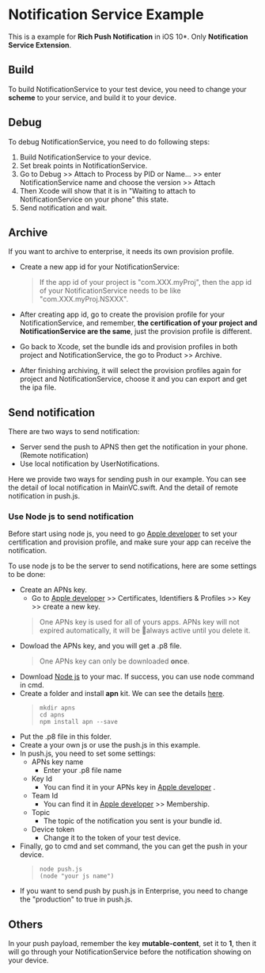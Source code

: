# Notification Service Example

This is a example for **Rich Push Notification** in iOS 10*.
Only **Notification Service Extension**.  

## Build 

To build NotificationService to your test device, you need to change your **scheme** to your service, and build it to your device.

## Debug

To debug NotificationService, you need to do following steps:

 1. Build NotificationService to your device.
 2. Set break points in NotificationService.
 3. Go to Debug >> Attach to Process by PID or Name... >> enter NotificationService name and choose the version >> Attach
 4. Then Xcode will show that it is in "Waiting to attach to NotificationService on your phone" this state. 
 5. Send notification and wait.

## Archive

If you want to archive to enterprise, it needs its own provision profile.

 - Create a new app id for your NotificationService:
	> If the app id of your project is "com.XXX.myProj", then the app id of your NotificationService needs to be like "com.XXX.myProj.NSXXX".
	
- After creating app id, go to create the provision profile for your NotificationService, and remember, **the certification of your project and NotificationService are the same**, just the provision profile is different.

- Go back to Xcode, set the bundle ids and provision profiles in both project and NotificationService, the go to Product >> Archive.
- After finishing archiving, it will select the provision profiles again for project and NotificationService, choose it and you can export and get the ipa file.

## Send notification

There are two ways to send notification:

- Server send the push to APNS then get the notification in your phone. (Remote notification)
- Use local notification by UserNotifications.

Here we provide two ways for sending push in our example.
You can see the detail of local notification in MainVC.swift.
And the detail of remote notification in push.js.

### Use Node js to send notification

Before start using node js, you need to go [Apple developer](https://developer.apple.com/) to set your certification and provision profile, and make sure your app can receive the notification.

To use node js to be the server to send notifications, here are some settings to be done:

 - Create an APNs key.
	 - Go to  [Apple developer](https://developer.apple.com/) >> Certificates, Identifiers & Profiles >> Key >> create a new key.
	 > One APNs key is used for all of yours apps.
	 > APNs key will not expired automatically, it will be always active until you delete it.
 - Dowload the APNs key, and you will get a .p8 file. 
	 > One APNs key can only be downloaded **once**.
 - Download [Node js](https://nodejs.org/en/download/) to your mac. If success, you can use node command in cmd.
 - Create a folder and install **apn** kit. We can see the details [here](https://github.com/node-apn/node-apn).
	>     mkdir apns 
	>     cd apns
	>     npm install apn --save
 - Put the .p8 file in this folder.
 - Create a your own js or use the push.js in this example.
 - In push.js, you need to set some settings:
	 - APNs key name 
		 - Enter your .p8 file name
	 - Key Id
		 - You can find it in your APNs key in [Apple developer](https://developer.apple.com/) .
	- Team Id
		- You can find it in [Apple developer](https://developer.apple.com/)  >> Membership.
	- Topic
		- The topic of the notification you sent is your bundle id.
	 - Device token
		 - Change it to the  token of your test device.
- Finally, go to cmd and set command, the you can get the push in your device.
	>     node push.js
	>     (node "your js name")
- If you want to send push by push.js in Enterprise, you need to change the "production" to true in push.js.

## Others

In your push payload, remember the key **mutable-content**, set it to **1**, then it will go through your NotificationService before the notification showing on your device.
